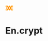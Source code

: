 <p align="left">
  <img src="https://github.com/PrajwalUlli/En.crypt/blob/main/logo.png" alt="Snippetree Banner" style="width:5%; max-width:800px;">
</p>

# En.crypt
